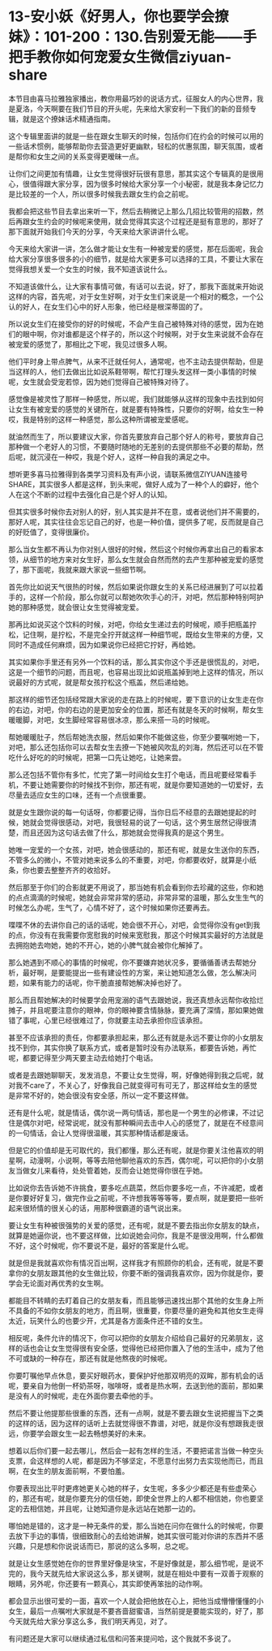 # 13-安小妖《好男人，你也要学会撩妹》：101-200：130.告别爱无能——手把手教你如何宠爱女生微信ziyuan-share

本节目由喜马拉雅独家播出，教你用最巧妙的说话方式，征服女人的内心世界，我是夏洛，今天啊要在我们节目的开头呢，先来给大家安利一下我们的新的音频专辑，就是这个撩妹话术精通指南。

这个专辑里面讲的就是一些在跟女生聊天的时候，包括你们在约会的时候可以用的一些话术惯例，能够帮助你去营造更好更幽默，轻松的优惠氛围，聊天氛围，或者是帮你和女生之间的关系变得更暧昧一点。

让你们之间更加有情趣，让女生觉得很好玩很有意思，那其实这个专辑真的是很用心，很值得跟大家分享，因为很多时候给大家分享一个小秘密，就是我本身记忆力是比较差的一个人，所以很多时候我去跟女生约会之前呢。

我都会把这些节目去拿出来听一下，然后去稍微记上那么几招比较管用的招数，然后再跟女生约会的时候呢来使用，就会觉得其实这个过程还是挺有意思的，那好了那下面就开始我们今天的分享，今天来给大家讲讲什么呢。

今天来给大家讲一讲，怎么做才能让女生有一种被宠爱的感觉，那在后面呢，我会给大家分享很多很多的小的细节，就是给大家更多可以选择的工具，不要让大家在觉得我想关爱一个女生的时候，我不知道该说什么。

不知道该做什么，让大家有事情可做，有话可以去说，好了，那我下面就来开始说这样的内容，首先呢，对于女生好啊，对于女生们来说是一个相对的概念，一个公认的好人，在女生们心中的好人形象，他已经是根深蒂固的了。

所以说女生们在接受你的好的时候呢，不会产生自己被特殊对待的感觉，因为在她们的眼中啊，你对谁都是这个样子的，所以这个时候啊，对于女生来说就不会存在被宠爱的感觉了，那相比之下呢，我见过很多人啊。

他们平时身上带点脾气，从来不迁就任何人，通常呢，也不主动去提供帮助，但是当这样的人，他们去做出比如说系鞋带啊，帮忙打理头发这样一类小事情的时候呢，女生就会受宠若惊，因为她们觉得自己被特殊对待了。

感觉像是被灵性了那样一种感觉，所以呢，我们就能够从这样的现象中去找到如何让女生有被宠爱的感觉的关键所在，就是要有特殊性，只要你的好啊，给女生一种哎，我是特别的这样一种感觉，那么这种所谓被宠爱感呢。

就油然而生了，所以要建议大家，你首先要放弃自己那个好人的称号，要放弃自己那种做一个老好人的习惯，不要随时随地的无差别的去提供那些不必要的帮助，然后呢，就沉浸在一种哎，我是个好人，这样一种自我的满足之中。

想听更多喜马拉雅得到各类学习资料及有声小说，请联系微信ZIYUAN连接号SHARE，其实很多人都是这样，到头来呢，做好人成为了一种个人的癖好，他个人在这个不断的过程中去强化自己是个好人的认知。

但其实很多时候你去对别人的好，别人其实是并不在意，或者说他们并不需要的，那好人呢，其实往往会忘记自己的好，也是一种价值，提供多了呢，反而就是自己的好贬值了，变得很廉价。

那么当女生都不再认为你对别人很好的时候，然后这个时候你再拿出自己的看家本领，从细节的地方来对女生好，那么女生就会自然而然的去产生那种被宠爱的感觉了，那下面呢，我就来跟大家说一些细节啊。

首先你比如说天气很热的时候，然后如果说你跟女生的关系已经进展到了可以拉着手的，这样一个阶段，那么你就可以帮她吹吹手心的汗，对吧，然后那种特别呵护她的那种感觉，就会很让女生觉得被宠爱。

那再比如说买这个饮料的时候，对吧，你给女生递过去的时候呢，顺手把瓶盖拧松，记住啊，是拧松，不是完全拧开就这样一种细节呢，既给女生带来的方便，又同时不造成任何麻烦，因为如果说你已经把它拧好，再给她。

其实如果你手里还有另外一个饮料的话，那么其实你这个手还是很慌乱的，对吧，这是一个细节的问题，而且呢，也容易出现比如说瓶盖掉到地上这样的情况，所以说最好的方式呢，就是帮女孩拧松这个瓶盖，然后递给她。

那这样的细节还包括经常跟大家说的走在路上的时候呢，要下意识的让女生走在你的右边，对吧，你的右边的是更加安全的位置，那还有就是冬天的时候啊，帮女生暖暖脚，对吧，女生脚经常容易很冰凉，那么来搭一马的时候呢。

帮她暖暖肚子，然后帮她洗衣服，然后如果你不能做这些，你至少要嘱咐她一下，对吧，那么还包括你可以去帮女生去撩一下她被风吹乱的刘海，然后还可以在不管吃什么好吃的的时候呢，把第一口先让她吃，让她来尝。

那么还包括不管你有多忙，忙完了第一时间给女生打个电话，而且呢要经常看手机，不要让她需要你的时候找不到你，那还有呢，就是你要知道她的一切爱好，去尽量去适应女生的口味，还有一个点很重要。

就是女生跟你说的每一句话呀，你都要记得，当你日后不经意的去跟她提起的时候，她就会觉得很感动，对吧，我很轻易的说了一句话，这个男生居然记得很清楚，而且还因为这句话去做了什么，那她就会觉得我真的是这个男生。

她唯一宠爱的一个女孩，对吧，她会很感动的，那还有呢，就是女生送你的东西，不管多么的微小，不管对她来说多么的不重要，对吧，你都要收好，就算是小纸条，你也要去整整齐齐的收拾好。

然后那至于你们的合影就更不用说了，那当她有机会看到你去珍藏的这些，你和她的点点滴滴的时候呢，她就会非常非常的感动，非常非常的温暖，那么女生生气的时候怎么办呢，生气了，心情不好了，这个时候如果你还要再去。

喋喋不休的去讲你自己的话的话呢，她会很不开心，对吧，会觉得你没有get到我的点，你没有在我需要你宽慰我的时候来宽慰我，那这个时候其实最好的方法就是去拥抱她去吻她，她的不开心，她的小脾气就会被你化解掉了。

那么她遇到不顺心的事情的时候呢，你不要嫌弃她状况多，要循循善诱去帮她分析，最好啊，是要能提出一些有建设性的方案，来让她知道怎么做，怎么解决问题，如果有能力的话呢，你干脆直接帮她解决掉也好了。

那么而且帮她解决的时候要学会用宠溺的语气去跟她说，我还真想永远帮你收拾烂摊子，并且呢要注意你的眼神，你的眼神要含情脉脉，要充满了深情，那如果她做错了事呢，心里已经很难过了，你就要主动去承担你应该承担。

甚至不应该承担的责任，你都要承担起来，那么还有就是永远不要让你的小女朋友找不到你，其实你换了联系方式，或者是暂时没有办法联系，都要告诉她，再忙呢，都要记得至少两天要主动去给她打个电话。

或者是去跟她聊聊天，发发消息，不要让女生觉得，啊，好像她得到我之后呢，就对我不care了，不关心了，好像我自己就变得可有可无了，那这样给女生的感觉是非常不好的，她会很没有安全感，所以一定不要这样做。

还有是什么呢，就是情话，偶尔说一两句情话，那也是一个男生的必修课，不过记住是偶尔对吧，经常说呢，就没有那种瞬间去击中人心的感觉了，就是在不经意间的一句情话，会让人觉得很温暖，其实那种情话都是废话。

但是它的价值却是无可取代的，我们都懂，那么还有呢，就是你要关注他喜欢的明星啊，动漫啊，小说啊，等等去陪他聊他喜欢的东西，偶尔呢，可以把你的小女朋友当做女儿来看待，处处管着她，反而会让她觉得你很在乎她。

比如说你去告诉她不许挑食，要多吃点蔬菜，然后你要多吃一点，不许减肥，或者是你要好好复习，做完作业之前呢，不许想我等等等等，要点啊，就是要把一些听起来很矫情的很关心的话，用那种很霸道的语气说出来。

要让女生有种被很强势的关爱的感觉，还有呢，就是不要去指出你女朋友的缺点，就算是她逼你说，也不要这样做，比如说她会问你，我是不是很没用啊，什么都做不好，这个时候呢，你不要说不是，最好的答案是什么呢。

就是但是我就喜欢你有情况百出啊，这样我才有照顾你的机会，还有呢，就是不要拿你的女朋友跟其他的女生做比较，你要不断的强调我喜欢你，因为你就是你，要学会无论面对再优秀的女生啊。

都能目不转睛的去盯着自己的女朋友看，而且能够迅速找出那个其他的女生身上所不具备的不如你女朋友的地方，而且啊，很重要，你要尽量的避免和其他女生走得太近，玩笑什么的也要少开，尤其是各方面条件还不错的女生。

相反呢，条件允许的情况下，你可以把你的女朋友介绍给自己最好的兄弟朋友，这样的话也会让女生觉得很有安全感，觉得他已经把你置入了他的生活中，成为了他不可或缺的一种存在，那还有就是他熬夜的时候呢。

你要叮嘱他早点休息，要买好眼药水，要保护好他那双明亮的双眸，那有机会的话呢，要亲自为他倒一杯奶茶呀，咖啡呀，或者是热水啊，去送到他的面前，那如果是没有人的时候呢，走在外面你要去牵他的手。

然后不要让他提那些很重的东西，还有一点啊，就是不要去跟女生说把握当下之类的这样的话，因为这样的话听上去就觉得很不靠谱，对吧，就是你没有想跟我走很远，你要学会跟女生一起去畅想美好的未来。

想着以后你们要一起去哪儿，然后会一起有怎样的生活，不要把诺言当做一种空头支票，会这样想的人呢，都是因为不够坚定，不愿意付出努力去实现他而已，而且啊，在女生的朋友面前啊，不要怕羞。

你要表现出比平时更疼她更关心她的样子，女生呢，多多少少都还是有些虚荣心的，那还有呢，就是你要充分的信任她，即使全世界上的人都不相信她，你也要坚定的去相信她，并且呢，让她知道你是永远站在她那一边的。

哪怕她是错的，这才是一种无条件的爱，那么当她在问你在做什么的时候呢，你要去放下手边的事情，很细致耐心的去给她讲解，她其实很可能对你讲的东西并不感兴趣，只是想和你说说话而已，那说的这么多啊，总之呢。

就是让女生感觉她在你的世界里好像是块宝，不是好像就是，那么细节呢，是说不完的，我今天就先给大家说这么多，那关键啊，就是在相处中要有一双善于观察的眼睛，另外呢，你还要有一颗真心，其实即使再笨拙的动作啊。

都会显示出很可爱的一面，喜欢一个人就会把他放在心上，把他当成懵懵懂懂的小女生，最后一点嘱咐大家就是不要吝啬甜蜜语，当然前提是要能实现的，好了，那今天就先给大家分享这么多，我们明天再见，对了。

有问题还是大家可以继续通过私信和问答来提问哈，这个我就不多说了。